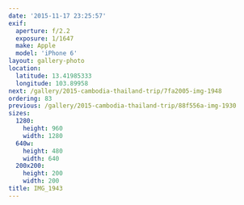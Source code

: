 ```yaml
---
date: '2015-11-17 23:25:57'
exif:
  aperture: f/2.2
  exposure: 1/1647
  make: Apple
  model: 'iPhone 6'
layout: gallery-photo
location:
  latitude: 13.41985333
  longitude: 103.89958
next: /gallery/2015-cambodia-thailand-trip/7fa2005-img-1948
ordering: 83
previous: /gallery/2015-cambodia-thailand-trip/88f556a-img-1930
sizes:
  1280:
    height: 960
    width: 1280
  640w:
    height: 480
    width: 640
  200x200:
    height: 200
    width: 200
title: IMG_1943
---
```

